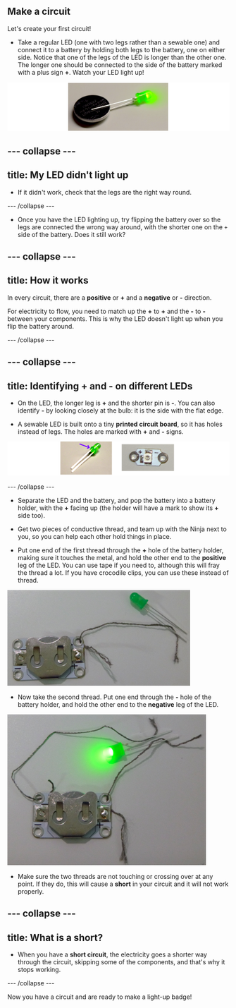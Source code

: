 ## Make a circuit

Let's create your first circuit! 

+ Take a regular LED (one with two legs rather than a sewable one) and connect it to a battery by holding both legs to the battery, one on either side. Notice that one of the legs of the LED is longer than the other one. The longer one should be connected to the side of the battery marked with a plus sign **+**. Watch your LED light up!

![](images/LED_battery_140_291_650.png) 

--- collapse ---
---
title: My LED didn't light up
---

+ If it didn't work, check that the legs are the right way round. 

--- /collapse ---
 
+ Once you have the LED lighting up, try flipping the battery over so the legs are connected the wrong way around, with the shorter one on the `+` side of the battery. Does it still work?

--- collapse ---
---
title: How it works
---

In every circuit, there are a **positive** or **+** and a **negative** or **-** direction. 

For electricity to flow, you need to match up the **+** to **+** and the **-** to **-** between your components. This is why the LED doesn't light up when you flip the battery around.

--- /collapse ---

--- collapse ---
---
title: Identifying + and - on different LEDs
---

+ On the LED, the longer leg is **+** and the shorter pin is **-**. You can also identify **-** by looking closely at the bulb: it is the side with the flat edge.
 
+ A sewable LED is built onto a tiny **printed circuit board**, so it has holes instead of legs. The holes are marked with **+** and **-** signs. 

![](images/LEDs_pos_neg_100_650.png)

--- /collapse ---

+ Separate the LED and the battery, and pop the battery into a battery holder, with the **+** facing up (the holder will have a mark to show its **+** side too).

+ Get two pieces of conductive thread, and team up with the Ninja next to you, so you can help each other hold things in place.

+ Put one end of the first thread through the **+** hole of the battery holder, making sure it touches the metal, and hold the other end to the **positive** leg of the LED. You can use tape if you need to, although this will fray the thread a lot. If you have crocodile clips, you can use these instead of thread. 

![](images/circuit_thread_pos.png) 

+ Now take the second thread. Put one end through the **-** hole of the battery holder, and hold the other end to the **negative** leg of the LED. 

![](images/circuit_thread_complete.png) 

+ Make sure the two threads are not touching or crossing over at any point. If they do, this will cause a **short** in your circuit and it will not work properly.

--- collapse ---
---
title: What is a short?
---

+ When you have a **short circuit**, the electricity goes a shorter way through the circuit, skipping some of the components, and that's why it stops working.

--- /collapse ---

Now you have a circuit and are ready to make a light-up badge!
